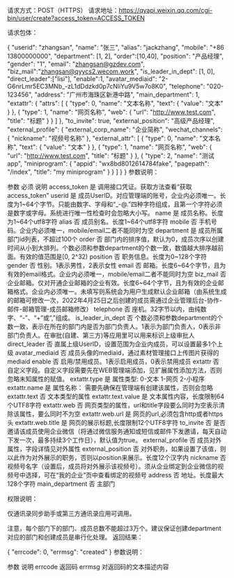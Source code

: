 
请求方式：POST（HTTPS）
请求地址：https://qyapi.weixin.qq.com/cgi-bin/user/create?access_token=ACCESS_TOKEN

请求包体：

{
	"userid": "zhangsan",
	"name": "张三",
	"alias": "jackzhang",
	"mobile": "+86 13800000000",
	"department": [1, 2],
	"order":[10,40],
	"position": "产品经理",
	"gender": "1",
	"email": "zhangsan@gzdev.com",
	"biz_mail":"zhangsan@qyycs2.wecom.work",
	"is_leader_in_dept": [1, 0],
	"direct_leader":["lisi"],
	"enable":1,
	"avatar_mediaid": "2-G6nrLmr5EC3MNb_-zL1dDdzkd0p7cNliYu9V5w7o8K0",
	"telephone": "020-123456",
	"address": "广州市海珠区新港中路",
	"main_department": 1,
	"extattr": {
		"attrs": [
			{
				"type": 0,
				"name": "文本名称",
				"text": {
					"value": "文本"
				}
			},
			{
				"type": 1,
				"name": "网页名称",
				"web": {
					"url": "http://www.test.com",
					"title": "标题"
				}
			}
		]
	},
	"to_invite": true,
	"external_position": "高级产品经理",
	"external_profile": {
		"external_corp_name": "企业简称",
		"wechat_channels": {
			"nickname": "视频号名称"
		},
		"external_attr": [
			{
				"type": 0,
				"name": "文本名称",
				"text": {
					"value": "文本"
				}
			},
			{
				"type": 1,
				"name": "网页名称",
				"web": {
					"url": "http://www.test.com",
					"title": "标题"
				}
			},
			{
				"type": 2,
				"name": "测试app",
				"miniprogram": {
					"appid": "wx8bd8012614784fake",
					"pagepath": "/index",
					"title": "my miniprogram"
				}
			}
		]
	}
}
参数说明：

参数	必须	说明
access_token	是	调用接口凭证。获取方法查看“获取access_token”
userid	是	成员UserID。对应管理端的账号，企业内必须唯一。长度为1~64个字节。只能由数字、字母和“_-@.”四种字符组成，且第一个字符必须是数字或字母。系统进行唯一性检查时会忽略大小写。
name	是	成员名称。长度为1~64个utf8字符
alias	否	成员别名。长度1~64个utf8字符
mobile	否	手机号码。企业内必须唯一，mobile/email二者不能同时为空
department	是	成员所属部门id列表，不超过100个
order	否	部门内的排序值，默认为0，成员次序以创建时间从小到大排列。个数必须和参数department的个数一致，数值越大排序越前面。有效的值范围是[0, 2^32)
position	否	职务信息。长度为0~128个字符
gender	否	性别。1表示男性，2表示女性
email	否	邮箱。长度6~64个字节，且为有效的email格式。企业内必须唯一，mobile/email二者不能同时为空
biz_mail	否	企业邮箱。仅对开通企业邮箱的企业有效。长度6~64个字节，且为有效的企业邮箱格式。企业内必须唯一。未填写则系统会为用户生成默认企业邮箱（由系统生成的邮箱可修改一次，2022年4月25日之后创建的成员需通过企业管理后台-协作-邮件-邮箱管理-成员邮箱修改）
telephone	否	座机。32字节以内，由纯数字、“-”、“+”或“,”组成。
is_leader_in_dept	否	个数必须和参数department的个数一致，表示在所在的部门内是否为部门负责人。1表示为部门负责人，0表示非部门负责人。在审批(自建、第三方)等应用里可以用来标识上级审批人
direct_leader	否	直属上级UserID，设置范围为企业内成员，可以设置最多1个上级
avatar_mediaid	否	成员头像的mediaid，通过素材管理接口上传图片获得的mediaid
enable	否	启用/禁用成员。1表示启用成员，0表示禁用成员
extattr	否	自定义字段。自定义字段需要先在WEB管理端添加，见扩展属性添加方法，否则忽略未知属性的赋值。
extattr.type	是	属性类型: 0-文本 1-网页 2-小程序
extattr.name	是	属性名称： 需要先确保在管理端有创建该属性，否则会忽略
extattr.text	否	文本类型的属性
extattr.text.value	是	文本属性内容，长度限制64个UTF8字符
extattr.web	否	网页类型的属性，url和title字段要么同时为空表示清除该属性，要么同时不为空
extattr.web.url	是	网页的url,必须包含http或者https头
extattr.web.title	是	网页的展示标题,长度限制12个UTF8字符
to_invite	否	是否邀请该成员使用企业微信（将通过微信服务通知或短信或邮件下发邀请，每天自动下发一次，最多持续3个工作日），默认值为true。
external_profile	否	成员对外属性，字段详情见对外属性
external_position	否	对外职务，如果设置了该值，则以此作为对外展示的职务，否则以position来展示。长度12个汉字内
nickname	否	视频号名字（设置后，成员将对外展示该视频号）。须从企业绑定到企业微信的视频号中选择，可在“我的企业”页中查看绑定的视频号
address	否	地址。长度最大128个字符
main_department	否	主部门
 

权限说明：

仅通讯录同步助手或第三方通讯录应用可调用。

注意，每个部门下的部门、成员总数不能超过3万个。建议保证创建department对应的部门和创建成员是串行化处理。
返回结果：

{
   "errcode": 0,
   "errmsg": "created"
}
参数说明：

参数	说明
errcode	返回码
errmsg	对返回码的文本描述内容
